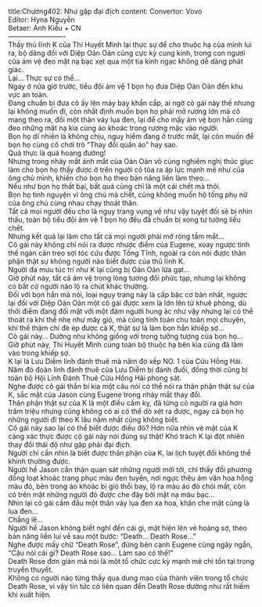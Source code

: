 title:Chương402: Như gặp đại địch
content:
Convertor: Vovo<br>Editor: Hyna Nguyễn<br>Betaer: Anh Kiều + CN<br>————————-<br>Thấy thủ lĩnh K của Thí Huyết Minh lại thực sự để cho thuộc hạ của mình lui ra, bộ dáng đối với Diệp Oản Oản cũng cực kỳ cung kính, trong con ngươi của ám vệ đeo mặt nạ bạc xẹt qua một tia kinh ngạc không dễ dàng phát giác.<br>Lại… Thực sự có thể…<br>Ngay ở nửa giờ trước, tiểu đội ám vệ 1 bọn họ đưa Diệp Oản Oản đến khu vực an toàn.<br>Đang chuẩn bị đưa cô ấy lên máy bay khẩn cấp, ai ngờ cô gái này thế nhưng lại không muốn đi, còn nhất định muốn bọn họ phải mở rương lớn mà cô mang theo ra, đổi một thân váy lụa đen, lại để cho mấy ám vệ bọn hắn cũng đeo những mặt nạ kia cùng áo khoác trong rương mặc vào người.<br>Bọn họ dĩ nhiên là không chịu, nguy hiểm đang ở trước mắt, lại còn muốn để bọn họ cùng cô chơi trò “Thay đổi quần áo” hay sao.<br>Quả thực là quá hoang đường!<br>Nhưng trong nháy mắt ánh mắt của Oản Oản vô cùng nghiêm nghị thúc giục làm cho bọn họ thấy được ở trên người cô tỏa ra áp lực mạnh mẽ như của ông chủ mình, khiến cho bọn họ theo bản năng liền làm theo…<br>Nếu như bọn họ thất bại, bất quá cũng chỉ là một cái chết mà thôi.<br>Bọn họ tình nguyện vì ông chủ mà chết, cũng không muốn hộ tống phụ nữ của ông chủ cùng nhau chạy thoát thân.<br>Tất cả mọi người đều cho là ngụy trang vụng về như vậy tuyệt đối sẽ bị nhìn thấu, toàn bộ tiểu đội ám vệ 1 bọn họ đều đã chuẩn bị xong tư tưởng liều chết.<br>Nhưng kết quả lại làm cho tất cả mọi người phải mở rộng tầm mắt…<br>Cô gái này không chỉ nói ra được nhược điểm của Eugene, xoay ngược tình thế ngàn cân treo sợi tóc cứu được Tống Tĩnh, ngoài ra còn nói được thân phận thật sự không người nào biết được của thủ lĩnh K.<br>Người đa mưu túc trí như K lại cũng bị Oản Oản lừa gạt…<br>Giờ phút này, tất cả ám vệ trong lòng tương đối phức tạp, nhưng lại không có bất cứ người nào lộ ra chút khác thường.<br>Đối với bọn hắn mà nói, loại ngụy trang này là cấp bậc cơ bản nhất, ngược lại đối với Diệp Oản Oản một cô gái được xem là lớn lên từ khuê phòng, dù thời điểm đang đối mặt với một đám người hung ác như vậy nhưng lại có thể thoát ra khí thế nhẹ như mây gió, mà cũng tính toán chu toàn mọi chuyện, khí thế thậm chí đè ép được cả K, thật sự là làm bọn hắn khiếp sợ…<br>Cô gái này… Dường như không giống với trong tưởng tượng của bọn họ…<br>Giờ phút này, Thí Huyết Minh cùng toàn bộ thuộc hạ bên kia cũng đã lâm vào trong khiếp sợ.<br>K lại là Lưu Diễm lính đánh thuê mà năm đó xếp NO. 1 của Cừu Hồng Hải.<br>Năm đó đoàn lính đánh thuê của Lưu Diễm bị đánh đuổi, đồng thời cũng bị toàn bộ Hội Lính Đánh Thuê Cừu Hồng Hải phong sát.<br>Nghe được cô gái thần bí kia một câu nói có thể nói ra thân phận thật sự của K, sắc mặt của Jason cùng Eugene trong nháy mắt thay đổi.<br>Thân phận thật sự của K là một điều cấm kỵ, đã từng có người ra giá hơn trăm triệu nhưng cũng không có ai có thể dò xét ra được, ngay cả bọn họ những người đi theo K lâu năm nhất cũng không biết.<br>Cô gái này sao lại có thể biết được điều đó? Hơn nữa nhìn vẻ mặt của K càng xác thực được cô gái này nói đúng sự thật! Khó trách K lại đột nhiên thay đổi thái độ như gặp phải đại địch.<br>Người chỉ cần nhìn là biết được thân phận của K, lai lịch tuyệt đối không thể khinh thường được.<br>Người hề Jason cẩn thận quan sát những người mới tới, chỉ thấy đối phương đồng loạt khoác trang phục màu đen tuyền, nơi ngực thêu ám văn hoa hồng màu đỏ, bên trong áo khoác bị gió thổi bay, lộ ra màu áo đỏ chói mắt, còn có trên mặt những người đó được che đậy bởi mặt nạ màu bạc…<br>Nhìn lại cô gái cầm đầu một thân váy lụa đen xa hoa, khăn che mặt cũng là lụa đen…<br>Chẳng lẽ…<br>Người hề Jason không biết nghĩ đến cái gì, mặt hiện lên vẻ hoảng sợ, theo bản năng liền lui về sau một bước: “Death… Death Rose…”<br>Nghe được mấy chữ “Death Rose”, đứng bên cạnh Eugene cũng ngây ngẩn, “Cậu nói cái gì? Death Rose sao… Làm sao có thể!”<br>Death Rose đơn giản mà nói là một tổ chức cực kỳ mạnh mẽ chỉ tồn tại trong truyền thuyết.<br>Không có người nào từng thấy qua dung mạo của thành viên trong tổ chức Death Rose, vì vậy tin tức có liên quan đến Death Rose dường như rất hiếm khi xuất hiện.